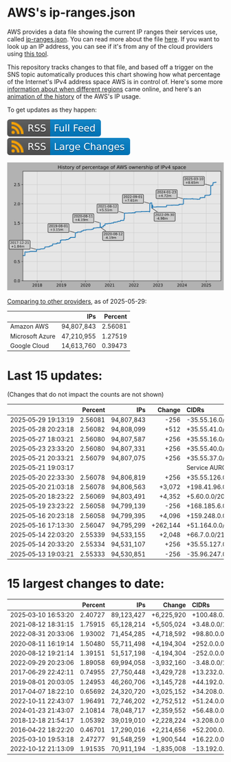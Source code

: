 # AWS's ip-ranges.json

AWS provides a data file showing the current IP ranges their
services use, called [ip-ranges.json](https://ip-ranges.amazonaws.com/ip-ranges.json).
You can read more about the file [here](https://docs.aws.amazon.com/general/latest/gr/aws-ip-ranges.html).
If you want to look up an IP address, you can see if it's from any of the cloud providers using [this tool](https://cloud-ips.s3-us-west-2.amazonaws.com/index.html).

This repository tracks changes to that file, and based off a trigger on the SNS 
topic automatically produces this chart showing how what percentage of the 
Internet's IPv4 address space AWS is in control of.  Here's some 
more [information about when different regions](announces.md) came 
online, and here's an [animation of the history](https://youtu.be/v__lzuvKxU0) 
of the AWS's IP usage.

To get updates as they happen:

[![RSS Icon (Full Feed)](images/rss_badge.svg)](https://raw.githubusercontent.com/seligman/aws-ip-ranges/master/rss.xml)
[![RSS Icon (Large Changes)](images/rss_badge_partial.svg)](https://raw.githubusercontent.com/seligman/aws-ip-ranges/master/rss_big_changes.xml)

![History of AWS](history_count.svg)

[Comparing to other providers](https://github.com/seligman/cloud_sizes), as of 2025-05-29:

| | IPs | Percent |
| --- | ---: | ---: |
| Amazon AWS | 94,807,843 | 2.56081 |
| Microsoft Azure | 47,210,955 | 1.27519 |
| Google Cloud | 14,613,760 | 0.39473 |


# Last 15 updates:

(Changes that do not impact the counts are not shown)

| | Percent | IPs | Change | CIDRs |
| :--- | ---: | ---: | ---: | :--- |
| 2025&#8209;05&#8209;29&nbsp;19:13:19 | 2.56081 | 94,807,843 | -256 | -35.55.16.0/24 |
| 2025&#8209;05&#8209;28&nbsp;20:23:18 | 2.56082 | 94,808,099 | +512 | +35.55.41.0/24,&nbsp;+35.55.42.0/24 |
| 2025&#8209;05&#8209;27&nbsp;18:03:21 | 2.56080 | 94,807,587 | +256 | +35.55.16.0/24 |
| 2025&#8209;05&#8209;23&nbsp;23:33:20 | 2.56080 | 94,807,331 | +256 | +35.55.40.0/24 |
| 2025&#8209;05&#8209;21&nbsp;20:33:21 | 2.56079 | 94,807,075 | +256 | +35.55.37.0/24 |
| 2025&#8209;05&#8209;21&nbsp;19:03:17 | | | | Service AURORA_DSQL |
| 2025&#8209;05&#8209;20&nbsp;22:33:30 | 2.56078 | 94,806,819 | +256 | +35.55.126.0/24 |
| 2025&#8209;05&#8209;20&nbsp;21:03:18 | 2.56078 | 94,806,563 | +3,072 | +198.41.96.0/21,&nbsp;+198.41.104.0/22 |
| 2025&#8209;05&#8209;20&nbsp;18:23:22 | 2.56069 | 94,803,491 | +4,352 | +5.60.0.0/20,&nbsp;+35.55.127.0/24 |
| 2025&#8209;05&#8209;19&nbsp;23:23:22 | 2.56058 | 94,799,139 | -256 | +168.185.6.0/24,&nbsp;-35.55.63.0/24,&nbsp;-35.55.127.0/24 |
| 2025&#8209;05&#8209;16&nbsp;20:23:18 | 2.56058 | 94,799,395 | +4,096 | +159.248.0.0/20 |
| 2025&#8209;05&#8209;16&nbsp;17:13:30 | 2.56047 | 94,795,299 | +262,144 | +51.164.0.0/14 |
| 2025&#8209;05&#8209;14&nbsp;22:03:20 | 2.55339 | 94,533,155 | +2,048 | +66.7.0.0/21 |
| 2025&#8209;05&#8209;14&nbsp;20:33:20 | 2.55334 | 94,531,107 | +256 | +35.55.127.0/24 |
| 2025&#8209;05&#8209;13&nbsp;19:03:21 | 2.55333 | 94,530,851 | -256 | -35.96.247.0/24 |


# 15 largest changes to date:

| | Percent | IPs | Change | CIDRs |
| :--- | ---: | ---: | ---: | :--- |
| 2025&#8209;03&#8209;10&nbsp;16:53:20 | 2.40727 | 89,123,427 | +6,225,920 | +100.48.0.0/12,&nbsp;+16.144.0.0/13,&nbsp;+16.192.0.0/13,&nbsp;... |
| 2021&#8209;08&#8209;12&nbsp;18:31:15 | 1.75915 | 65,128,214 | +5,505,024 | +3.48.0.0/12,&nbsp;+35.96.0.0/12,&nbsp;+3.152.0.0/13,&nbsp;... |
| 2022&#8209;08&#8209;31&nbsp;20:33:06 | 1.93002 | 71,454,285 | +4,718,592 | +98.80.0.0/12,&nbsp;+184.32.0.0/12,&nbsp;+13.184.0.0/13,&nbsp;... |
| 2020&#8209;08&#8209;11&nbsp;16:19:14 | 1.50480 | 55,711,498 | +4,194,304 | +252.0.0.0/10 |
| 2020&#8209;08&#8209;12&nbsp;19:21:14 | 1.39151 | 51,517,198 | -4,194,304 | -252.0.0.0/10 |
| 2022&#8209;09&#8209;29&nbsp;20:23:06 | 1.89058 | 69,994,058 | -3,932,160 | -3.48.0.0/12,&nbsp;-35.96.0.0/12,&nbsp;-3.240.0.0/13,&nbsp;... |
| 2017&#8209;06&#8209;29&nbsp;22:42:11 | 0.74955 | 27,750,448 | +3,429,728 | +13.232.0.0/13,&nbsp;+34.240.0.0/13,&nbsp;+35.168.0.0/13,&nbsp;... |
| 2019&#8209;08&#8209;01&nbsp;20:03:05 | 1.24953 | 46,260,706 | +3,145,728 | +44.192.0.0/10,&nbsp;-3.192.0.0/12 |
| 2017&#8209;04&#8209;07&nbsp;18:22:10 | 0.65692 | 24,320,720 | +3,025,152 | +34.208.0.0/12,&nbsp;+34.224.0.0/12,&nbsp;+13.58.0.0/15,&nbsp;... |
| 2022&#8209;10&#8209;11&nbsp;22:43:07 | 1.96491 | 72,746,202 | +2,752,512 | +51.24.0.0/13,&nbsp;+57.104.0.0/13,&nbsp;+51.20.0.0/14,&nbsp;... |
| 2024&#8209;01&#8209;23&nbsp;21:43:07 | 2.10814 | 78,048,717 | +2,359,552 | +56.48.0.0/13,&nbsp;+16.28.0.0/14,&nbsp;+16.64.0.0/14,&nbsp;... |
| 2018&#8209;12&#8209;18&nbsp;21:54:17 | 1.05392 | 39,019,010 | +2,228,224 | +3.208.0.0/12,&nbsp;+3.224.0.0/12,&nbsp;+13.48.0.0/15 |
| 2016&#8209;04&#8209;22&nbsp;18:22:20 | 0.46701 | 17,290,016 | +2,214,656 | +52.200.0.0/13,&nbsp;+52.208.0.0/13,&nbsp;+52.36.0.0/14,&nbsp;... |
| 2025&#8209;03&#8209;10&nbsp;19:53:18 | 2.47277 | 91,548,259 | +1,900,544 | +16.22.0.0/15,&nbsp;+16.48.0.0/15,&nbsp;+16.58.0.0/15,&nbsp;... |
| 2022&#8209;10&#8209;12&nbsp;21:13:09 | 1.91535 | 70,911,194 | -1,835,008 | -13.192.0.0/13,&nbsp;-16.28.0.0/14,&nbsp;-40.172.0.0/14,&nbsp;... |

